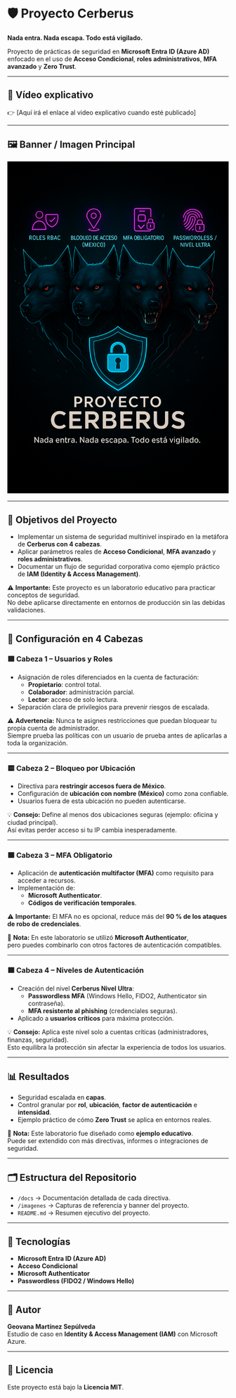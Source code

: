 # 🛡️ Proyecto Cerberus
**Nada entra. Nada escapa. Todo está vigilado.**

Proyecto de prácticas de seguridad en **Microsoft Entra ID (Azure AD)** enfocado en el uso de **Acceso Condicional**, **roles administrativos**, **MFA avanzado** y **Zero Trust**.

---

## 🎥 Vídeo explicativo
👉 [Aquí irá el enlace al video explicativo cuando esté publicado]

---

## 🖼️ Banner / Imagen Principal
![Proyecto Cerberus](imagenes/proyecto-cerberus.png)

---

## 📌 Objetivos del Proyecto
- Implementar un sistema de seguridad multinivel inspirado en la metáfora de **Cerberus con 4 cabezas**.  
- Aplicar parámetros reales de **Acceso Condicional**, **MFA avanzado** y **roles administrativos**.  
- Documentar un flujo de seguridad corporativa como ejemplo práctico de **IAM (Identity & Access Management)**.  

⚠️ **Importante:** Este proyecto es un laboratorio educativo para practicar conceptos de seguridad.  
No debe aplicarse directamente en entornos de producción sin las debidas validaciones.  

---

## 🔑 Configuración en 4 Cabezas

### 🟥 Cabeza 1 – Usuarios y Roles
- Asignación de roles diferenciados en la cuenta de facturación:  
  - **Propietario**: control total.  
  - **Colaborador**: administración parcial.  
  - **Lector**: acceso de solo lectura.  
- Separación clara de privilegios para prevenir riesgos de escalada.  

⚠️ **Advertencia:** Nunca te asignes restricciones que puedan bloquear tu propia cuenta de administrador.  
Siempre prueba las políticas con un usuario de prueba antes de aplicarlas a toda la organización.  

---

### 🟨 Cabeza 2 – Bloqueo por Ubicación
- Directiva para **restringir accesos fuera de México**.  
- Configuración de **ubicación con nombre (México)** como zona confiable.  
- Usuarios fuera de esta ubicación no pueden autenticarse.  

💡 **Consejo:** Define al menos dos ubicaciones seguras (ejemplo: oficina y ciudad principal).  
Así evitas perder acceso si tu IP cambia inesperadamente.  

---

### 🟩 Cabeza 3 – MFA Obligatorio
- Aplicación de **autenticación multifactor (MFA)** como requisito para acceder a recursos.  
- Implementación de:  
  - **Microsoft Authenticator**.  
  - **Códigos de verificación temporales**.  

⚠️ **Importante:** El MFA no es opcional, reduce más del **90 % de los ataques de robo de credenciales**.  

📌 **Nota:** En este laboratorio se utilizó **Microsoft Authenticator**,  
pero puedes combinarlo con otros factores de autenticación compatibles.  

---

### 🟦 Cabeza 4 – Niveles de Autenticación
- Creación del nivel **Cerberus Nivel Ultra**:  
  - **Passwordless MFA** (Windows Hello, FIDO2, Authenticator sin contraseña).  
  - **MFA resistente al phishing** (credenciales seguras).  
- Aplicado a **usuarios críticos** para máxima protección.  

💡 **Consejo:** Aplica este nivel solo a cuentas críticas (administradores, finanzas, seguridad).  
Esto equilibra la protección sin afectar la experiencia de todos los usuarios.  

---

## 📊 Resultados
- Seguridad escalada en **capas**.  
- Control granular por **rol**, **ubicación**, **factor de autenticación** e **intensidad**.  
- Ejemplo práctico de cómo **Zero Trust** se aplica en entornos reales.  

📌 **Nota:** Este laboratorio fue diseñado como **ejemplo educativo**.  
Puede ser extendido con más directivas, informes o integraciones de seguridad.  

---

## 🗂️ Estructura del Repositorio
- `/docs` → Documentación detallada de cada directiva.  
- `/imagenes` → Capturas de referencia y banner del proyecto.  
- `README.md` → Resumen ejecutivo del proyecto.  

---

## 🚀 Tecnologías
- **Microsoft Entra ID (Azure AD)**  
- **Acceso Condicional**  
- **Microsoft Authenticator**  
- **Passwordless (FIDO2 / Windows Hello)**  

---

## 📌 Autor
**Geovana Martínez Sepúlveda**  
Estudio de caso en **Identity & Access Management (IAM)** con Microsoft Azure.  

---

## 📜 Licencia
Este proyecto está bajo la **Licencia MIT**.

